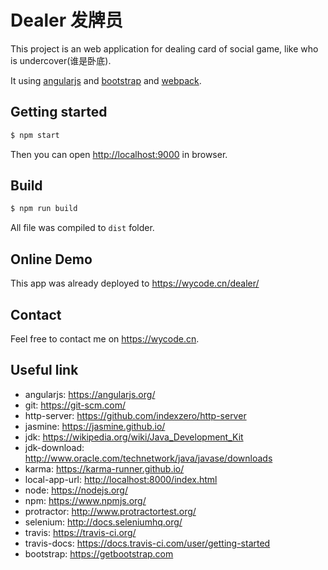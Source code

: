 # Dealer 发牌员

This project is an web application for dealing card of social game, like who is undercover(谁是卧底).

It using [angularjs](https://angularjs.org/) and [bootstrap](https://getbootstrap.com) and [webpack](https://webpack.js.org/). 

## Getting started

```bash
$ npm start
```
Then you can open <http://localhost:9000> in browser.

## Build

```bash
$ npm run build
```
All file was compiled to `dist` folder.

## Online Demo

This app was already deployed to <https://wycode.cn/dealer/>

## Contact

Feel free to contact me on <https://wycode.cn>.

## Useful link

- angularjs: <https://angularjs.org/>
- git: <https://git-scm.com/>
- http-server: <https://github.com/indexzero/http-server>
- jasmine: <https://jasmine.github.io/>
- jdk: <https://wikipedia.org/wiki/Java_Development_Kit>
- jdk-download: <http://www.oracle.com/technetwork/java/javase/downloads>
- karma: <https://karma-runner.github.io/>
- local-app-url: <http://localhost:8000/index.html>
- node: <https://nodejs.org/>
- npm: <https://www.npmjs.org/>
- protractor: <http://www.protractortest.org/>
- selenium: <http://docs.seleniumhq.org/>
- travis: <https://travis-ci.org/>
- travis-docs: <https://docs.travis-ci.com/user/getting-started>
- bootstrap: <https://getbootstrap.com>
